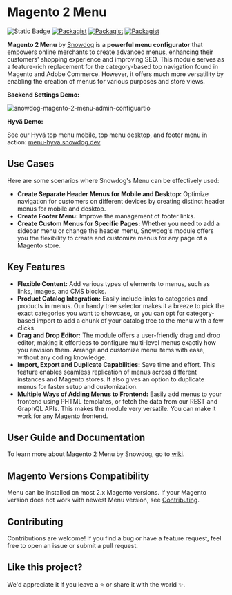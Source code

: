 # Magento 2 Menu
![Static Badge](https://img.shields.io/badge/compatible-compatible?style=for-the-badge&label=Hyv%C3%A4&labelColor=%230A144B&color=%230A23B9%20)
[![Packagist](https://img.shields.io/packagist/v/snowdog/module-menu?style=for-the-badge)](https://packagist.org/packages/snowdog/module-menu)
[![Packagist](https://img.shields.io/packagist/dt/snowdog/module-menu?style=for-the-badge)](https://packagist.org/packages/snowdog/module-menu)
[![Packagist](https://img.shields.io/packagist/dm/snowdog/module-menu?style=for-the-badge)](https://packagist.org/packages/snowdog/module-menu)

**Magento 2 Menu** by [Snowdog](https://snow.dog) is a **powerful menu configurator** that empowers online merchants to create advanced menus, enhancing their customers' shopping experience and improving SEO.
This module serves as a feature-rich replacement for the category-based top navigation found in Magento and Adobe Commerce. However, it offers much more versatility by enabling the creation of menus for various purposes and store views.

**Backend Settings Demo:**

![snowdog-magento-2-menu-admin-configuartio](https://github.com/SnowdogApps/magento2-menu/assets/49198312/102b4d2a-7d06-48a4-9f99-37a17faae0f7)

**Hyvä Demo:**

See our Hyvä top menu mobile, top menu desktop, and footer menu in action: [menu-hyva.snowdog.dev](https://menu-hyva.snowdog.dev/)

## Use Cases
Here are some scenarios where Snowdog's Menu can be effectively used:
* **Create Separate Header Menus for Mobile and Desktop:** Optimize navigation for customers on different devices by creating distinct header menus for mobile and desktop.
* **Create Footer Menu:** Improve the management of footer links.
* **Create Custom Menus for Specific Pages:** Whether you need to add a sidebar menu or change the header menu, Snowdog's module offers you the flexibility to create and customize menus for any page of a Magento store.

## Key Features
* **Flexible Content:** Add various types of elements to menus, such as links, images, and CMS blocks.
* **Product Catalog Integration:** Easily include links to categories and products in menus. Our handy tree selector makes it a breeze to pick the exact categories you want to showcase, or you can opt for category-based import to add a chunk of your catalog tree to the menu with a few clicks.
* **Drag and Drop Editor:** The module offers a user-friendly drag and drop editor, making it effortless to configure multi-level menus exactly how you envision them. Arrange and customize menu items with ease, without any coding knowledge.
* **Import, Export and Duplicate Capabilities:** Save time and effort. This feature enables seamless replication of menus across different instances and Magento stores. It also gives an option to duplicate menus for faster setup and customization.
* **Multiple Ways of Adding Menus to Frontend:** Easily add menus to your frontend using PHTML templates, or fetch the data from our REST and GraphQL APIs. This makes the module very versatile. You can make it work for any Magento frontend.

## User Guide and Documentation
To learn more about Magento 2 Menu by Snowdog, go to [wiki](https://github.com/SnowdogApps/magento2-menu/wiki).

## Magento Versions Compatibility
Menu can be installed on most 2.x Magento versions.
If your Magento version does not work with newest Menu version, see [Contributing](#contributing).

## Contributing
Contributions are welcome! If you find a bug or have a feature request, feel free to open an issue or submit a pull request.

## Like this project?
We'd appreciate it if you leave a ⭐ or share it with the world ✨.
